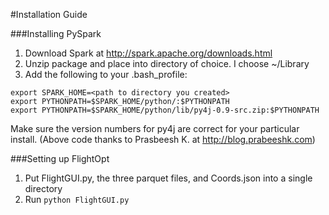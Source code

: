 #Installation Guide

###Installing PySpark
1. Download Spark at http://spark.apache.org/downloads.html
2. Unzip package and place into directory of choice. I choose ~/Library
3. Add the following to your .bash_profile:
```
export SPARK_HOME=<path to directory you created>
export PYTHONPATH=$SPARK_HOME/python/:$PYTHONPATH
export PYTHONPATH=$SPARK_HOME/python/lib/py4j-0.9-src.zip:$PYTHONPATH
```
Make sure the version numbers for py4j are correct for your particular install.
(Above code thanks to Prasbeesh K. at http://blog.prabeeshk.com)

###Setting up FlightOpt
1. Put FlightGUI.py, the three parquet files, and Coords.json into a single directory
2. Run `python FlightGUI.py`
